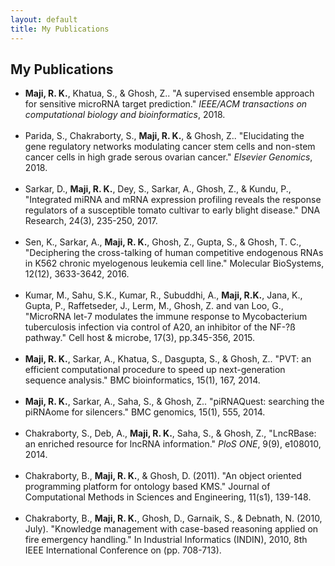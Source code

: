 ```yaml
---
layout: default
title: My Publications
---
```

<h2> My Publications </h2>

* **Maji, R. K.**, Khatua, S., & Ghosh, Z.. "A supervised ensemble approach for
sensitive microRNA target prediction." *IEEE/ACM transactions
on computational biology and bioinformatics*, 2018.<br/><br/>
* Parida, S., Chakraborty, S., **Maji, R. K.**, & Ghosh, Z.. "Elucidating the gene
regulatory networks modulating cancer stem cells and non-stem cancer cells in
high grade serous ovarian cancer." *Elsevier Genomics*, 2018.<br/><br/>
* Sarkar, D., **Maji, R. K.**, Dey, S., Sarkar, A., Ghosh, Z., & Kundu, P.,
"Integrated miRNA and mRNA expression profiling reveals the response
regulators of a susceptible tomato cultivar to early blight disease." DNA
Research, 24(3), 235-250, 2017.<br/><br/>
* Sen, K., Sarkar, A., **Maji, R. K.**, Ghosh, Z., Gupta, S., & Ghosh, T. C.,
"Deciphering the cross-talking of human competitive endogenous RNAs in K562
chronic myelogenous leukemia cell line." Molecular BioSystems, 12(12),
3633-3642, 2016.<br/><br/>
* Kumar, M., Sahu, S.K., Kumar, R., Subuddhi, A., **Maji, R.K.**, Jana, K.,
Gupta, P., Raffetseder, J., Lerm, M., Ghosh, Z. and van Loo, G., "MicroRNA
let-7 modulates the immune response to Mycobacterium tuberculosis infection
via control of A20, an inhibitor of the NF-?ß pathway." Cell host & microbe,
17(3), pp.345-356, 2015.<br/><br/>
* **Maji, R. K.**, Sarkar, A., Khatua, S., Dasgupta, S., & Ghosh, Z.. "PVT: an
efficient computational procedure to speed up next-generation sequence
analysis." BMC bioinformatics, 15(1), 167, 2014.<br/><br/>
* **Maji, R. K.**, Sarkar, A., Saha, S., & Ghosh, Z.. "piRNAQuest: searching the
piRNAome for silencers." BMC genomics, 15(1), 555, 2014.<br/><br/>
* Chakraborty, S., Deb, A., **Maji, R. K.**, Saha, S., & Ghosh, Z., "LncRBase: an
enriched resource for lncRNA information." *PloS ONE*, 9(9), e108010, 2014.<br/><br/>
* Chakraborty, B., **Maji, R. K.**, & Ghosh, D. (2011). "An object oriented
programming platform for ontology based KMS." Journal of Computational
Methods in Sciences and Engineering, 11(s1), 139-148.<br/><br/>
* Chakraborty, B., **Maji, R. K.**, Ghosh, D., Garnaik, S., & Debnath, N. (2010,
July). "Knowledge management with case-based reasoning applied on fire
emergency handling." In Industrial Informatics (INDIN), 2010, 8th IEEE
International Conference on (pp. 708-713).<br/><br/>
